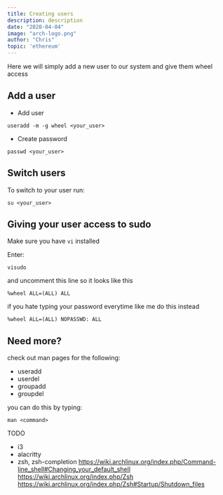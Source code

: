 ```yaml
---
title: Creating users
description: description
date: "2020-04-04"
image: "arch-logo.png"
author: "Chris"
topic: 'ethereum'
---
```


Here we will simply add a new user to our system and give them wheel access

## Add a user

- Add user

```
useradd -m -g wheel <your_user>
```

- Create password

```
passwd <your_user>
```

## Switch users

To switch to your user run:

```
su <your_user>
```

## Giving your user access to sudo

Make sure you have `vi` installed

Enter:

```
visudo
```

and uncomment this line so it looks like this

```
%wheel ALL=(ALL) ALL
```

if you hate typing your password everytime like me do this instead

```
%wheel ALL=(ALL) NOPASSWD: ALL
```

## Need more?

check out man pages for the following:

- useradd
- userdel
- groupadd
- groupdel

you can do this by typing:

```
man <command>
```

TODO

- i3
- alacritty
- zsh, zsh-completion
  https://wiki.archlinux.org/index.php/Command-line_shell#Changing_your_default_shell
  https://wiki.archlinux.org/index.php/Zsh
  https://wiki.archlinux.org/index.php/Zsh#Startup/Shutdown_files
